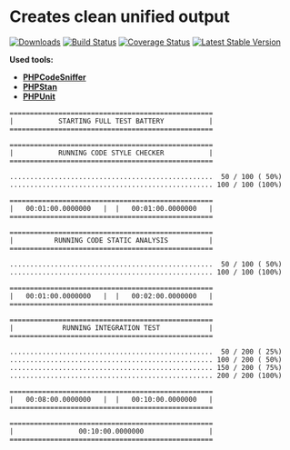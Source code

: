 # Creates clean unified output
[![Downloads](https://img.shields.io/packagist/dt/radek-bruha/coding-standard.svg?style=flat-square)](https://packagist.org/packages/radek-bruha/coding-standard)
[![Build Status](https://img.shields.io/travis/radek-bruha/coding-standard.svg?style=flat-square)](https://travis-ci.org/radek-bruha/coding-standard)
[![Coverage Status](https://img.shields.io/coveralls/github/radek-bruha/coding-standard.svg?style=flat-square)](https://coveralls.io/github/radek-bruha/coding-standard)
[![Latest Stable Version](https://img.shields.io/github/release/radek-bruha/coding-standard.svg?style=flat-square)](https://github.com/radek-bruha/coding-standard/releases)

**Used tools:**
- [**PHPCodeSniffer**](https://github.com/squizlabs/PHP_CodeSniffer)
- [**PHPStan**](https://github.com/phpstan/phpstan)
- [**PHPUnit**](https://github.com/sebastianbergmann/phpunit)

```
==================================================
|           STARTING FULL TEST BATTERY           |
==================================================

==================================================
|           RUNNING CODE STYLE CHECKER           |
==================================================

..................................................  50 / 100 ( 50%)
.................................................. 100 / 100 (100%)

==================================================
|   00:01:00.0000000   |  |   00:01:00.0000000   |
==================================================

==================================================
|          RUNNING CODE STATIC ANALYSIS          |
==================================================

..................................................  50 / 100 ( 50%)
.................................................. 100 / 100 (100%)

==================================================
|   00:01:00.0000000   |  |   00:02:00.0000000   |
==================================================

==================================================
|            RUNNING INTEGRATION TEST            |
==================================================

..................................................  50 / 200 ( 25%)
.................................................. 100 / 200 ( 50%)
.................................................. 150 / 200 ( 75%)
.................................................. 200 / 200 (100%)

==================================================
|   00:08:00.0000000   |  |   00:10:00.0000000   |
==================================================

==================================================
|                00:10:00.0000000                |
==================================================
```